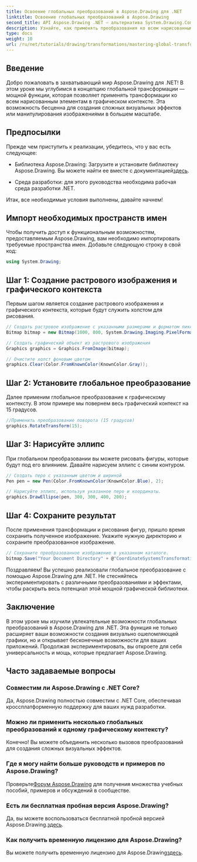 ```yaml
---
title: Освоение глобальных преобразований в Aspose.Drawing для .NET
linktitle: Освоение глобальных преобразований в Aspose.Drawing
second_title: API Aspose.Drawing .NET — альтернатива System.Drawing.Common
description: Узнайте, как применять преобразования ко всем нарисованным элементам в графическом контексте, что позволит вам создавать захватывающие визуальные эффекты и эффективно обрабатывать изображения.
type: docs
weight: 10
url: /ru/net/tutorials/drawing/transformations/mastering-global-transformations/
---
```

## Введение

Добро пожаловать в захватывающий мир Aspose.Drawing для .NET! В этом уроке мы углубимся в концепцию глобальной трансформации — мощной функции, которая позволяет применять трансформации ко всем нарисованным элементам в графическом контексте. Эта возможность бесценна для создания сложных визуальных эффектов или манипулирования изображениями в большем масштабе.

## Предпосылки

Прежде чем приступить к реализации, убедитесь, что у вас есть следующее:

-  Библиотека Aspose.Drawing: Загрузите и установите библиотеку Aspose.Drawing. Вы можете найти ее вместе с документацией[здесь](https://reference.aspose.com/drawing/net/).
  
- Среда разработки: для этого руководства необходима рабочая среда разработки .NET.

Итак, все необходимые условия выполнены, давайте начнем!

## Импорт необходимых пространств имен

Чтобы получить доступ к функциональным возможностям, предоставляемым Aspose.Drawing, вам необходимо импортировать требуемые пространства имен. Добавьте следующую строку в свой код:

```csharp
using System.Drawing;
```

## Шаг 1: Создание растрового изображения и графического контекста

Первым шагом является создание растрового изображения и графического контекста, которые будут служить холстом для рисования.

```csharp
// Создать растровое изображение с указанными размерами и форматом пикселей
Bitmap bitmap = new Bitmap(1000, 800, System.Drawing.Imaging.PixelFormat.Format32bppPArgb);

// Создать графический объект из растрового изображения
Graphics graphics = Graphics.FromImage(bitmap);

// Очистите холст фоновым цветом
graphics.Clear(Color.FromKnownColor(KnownColor.Gray));
```

## Шаг 2: Установите глобальное преобразование

Далее применим глобальное преобразование к графическому контексту. В этом примере мы повернем весь графический контекст на 15 градусов.

```csharp
//Применить преобразование поворота (15 градусов)
graphics.RotateTransform(15);
```

## Шаг 3: Нарисуйте эллипс

При глобальном преобразовании вы можете рисовать фигуры, которые будут под его влиянием. Давайте нарисуем эллипс с синим контуром.

```csharp
// Создать перо с указанным цветом и шириной
Pen pen = new Pen(Color.FromKnownColor(KnownColor.Blue), 2);

// Нарисуйте эллипс, используя указанное перо и координаты.
graphics.DrawEllipse(pen, 300, 300, 400, 200);
```

## Шаг 4: Сохраните результат

После применения трансформации и рисования фигур, пришло время сохранить полученное изображение. Укажите нужную директорию и сохраните преобразованное изображение.

```csharp
// Сохраните преобразованное изображение в указанном каталоге.
bitmap.Save("Your Document Directory" + @"CoordinateSystemsTransformations\GlobalTransformation_out.png");
```

Поздравляем! Вы успешно реализовали глобальное преобразование с помощью Aspose.Drawing для .NET. Не стесняйтесь экспериментировать с различными преобразованиями и эффектами, чтобы раскрыть весь потенциал этой мощной графической библиотеки.

## Заключение

В этом уроке мы изучили увлекательные возможности глобальных преобразований в Aspose.Drawing для .NET. Эта функция не только расширяет ваши возможности создания визуально ошеломляющей графики, но и открывает бесконечные возможности для ваших приложений. Продолжая экспериментировать, вы откроете для себя универсальность и мощь, которые предлагает Aspose.Drawing.

## Часто задаваемые вопросы

### Совместим ли Aspose.Drawing с .NET Core?

Да, Aspose.Drawing полностью совместим с .NET Core, обеспечивая кроссплатформенную поддержку для ваших нужд разработки.

### Можно ли применить несколько глобальных преобразований к одному графическому контексту?

Конечно! Вы можете объединить несколько вызовов преобразований для создания сложных визуальных эффектов.

### Где я могу найти больше руководств и примеров по Aspose.Drawing?

 Проверьте[Форум Aspose.Drawing](https://forum.aspose.com/c/diagram/17) для получения множества учебных пособий, примеров и обсуждений в сообществе.

### Есть ли бесплатная пробная версия Aspose.Drawing?

 Да, вы можете воспользоваться бесплатной пробной версией Aspose.Drawing.[здесь](https://releases.aspose.com/).

### Как получить временную лицензию для Aspose.Drawing?

 Вы можете получить временную лицензию для Aspose.Drawing[здесь](https://purchase.conholdate.com/temporary-license/).